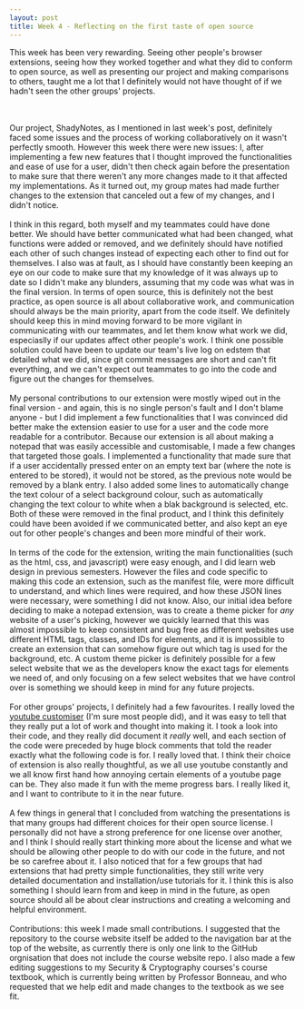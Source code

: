 ```yaml
---
layout: post
title: Week 4 - Reflecting on the first taste of open source
---
```


This week has been very rewarding. Seeing other people's browser extensions, seeing how they worked together and what they did to conform to open source, as well as presenting our project and making comparisons to others, taught me a lot that I definitely would not have thought of if we hadn't seen the other groups' projects. 
<!--more-->
<br><br>
Our project, ShadyNotes, as I mentioned in last week's post, definitely faced some issues and the process of working collaboratively on it wasn't perfectly smooth. However this week there were new issues: I, after implementing a few new features that I thought improved the functionalities and ease of use for a user, didn't then check again before the presentation to make sure that there weren't any more changes made to it that affected my implementations. As it turned out, my group mates had made further changes to the extension that canceled out a few of my changes, and I didn't notice.
<br><br>
I think in this regard, both myself and my teammates could have done better. We should have better communicated what had been changed, what functions were added or removed, and we definitely should have notified each other of such changes instead of expecting each other to find out for themselves. I also was at fault, as I should have constantly been keeping an eye on our code to make sure that my knowledge of it was always up to date so I didn't make any blunders, assuming that my code was what was in the final version. In terms of open source, this is definitely not the best practice, as open source is all about collaborative work, and communication should always be the main priority, apart from the code itself. We definitely should keep this in mind moving forward to be more vigilant in communicating with our teammates, and let them know what work we did, especiaslly if our updates affect other people's work. I think one possible solution could have been to update our team's live log on edstem that detailed what we did, since git commit messages are short and can't fit everything, and we can't expect out teammates to go into the code and figure out the changes for themselves.
<br><br>
My personal contributions to our extension were mostly wiped out in the final version - and again, this is no single person's fault and I don't blame anyone - but I did implement a few functionalities that I was convinced did better make the extension easier to use for a user and the code more readable for a contributor. Because our extension is all about making a notepad that was easily accessible and customisable, I made a few changes that targeted those goals. I implemented a functionality that made sure that if a user accidentally pressed enter on an empty text bar (where the note is entered to be stored), it would not be stored, as the previous note would be removed by a blank entry. I also added some lines to automatically change the text colour of a select background colour, such as automatically changing the text colour to white when a blak background is selected, etc. Both of these were removed in the final product, and I think this definitely could have been avoided if we communicated better, and also kept an eye out for other people's changes and been more mindful of their work.
<br><br>
In terms of the code for the extension, writing the main functionalities (such as the html, css, and javascript) were easy enough, and I did learn web design in previous semesters. However the files and code specific to making this code an extension, such as the manifest file, were more difficult to understand, and which lines were required, and how these JSON lines were necessary, were something I did not know. Also, our initial idea before deciding to make a notepad extension, was to create a theme picker for *any* website of a user's picking, however we quickly learned that this was almost impossible to keep consistent and bug free as different websites use different HTML tags, classes, and IDs for elements, and it is impossible to create an extension that can somehow figure out which tag is used for the background, etc. A custom theme picker is definitely possible for a few select website that we as the developers know the exact tags for elements we need of, and only focusing on a few select websites that we have control over is something we should keep in mind for any future projects.
<br><br>
For other groups' projects, I definitely had a few favourites. I really loved the [youtube customiser](https://github.com/ossd-s23/YouTube-Customizer) (I'm sure most people did), and it was easy to tell that they really put a lot of work and thought into making it. I took a look into their code, and they really did document it *really* well, and each section of the code were preceded by huge block comments that told the reader exactly what the following code is for. I really loved that. I think their choice of extension is also really thoughtful, as we all use youtube constantly and we all know first hand how annoying certain elements of a youtube page can be. They also made it fun with the meme progress bars. I really liked it, and I want to contribute to it in the near future.
<br><br>
A few things in general that I concluded from watching the presentations is that many groups had different choices for their open source license. I personally did not have a strong preference for one license over another, and I think I should really start thinking more about the license and what we should be allowing other people to do with our code in the future, and not be so carefree about it. I also noticed that for a few groups that had extensions that had pretty simple functionalities, they still write very detailed documentation and installation/use tutorials for it. I think this is also something I should learn from and keep in mind in the future, as open source should all be about clear instructions and creating a welcoming and helpful environment.
<br><br>
Contributions: this week I made small contributions. I suggested that the repository to the course website itself be added to the navigation bar at the top of the website, as currently there is only one link to the GitHub orgnisation that does not include the course website repo. I also made a few editing suggestions to my Security & Cryptography courses's course textbook, which is currently being written by Professor Bonneau, and who requested that we help edit and made changes to the textbook as we see fit.
